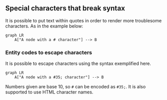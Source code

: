 ## Special characters that break syntax [​](#special-characters-that-break-syntax)

It is possible to put text within quotes in order to render more troublesome characters. As in the example below:

```mermaid
graph LR
    A["A node with a # character"] --> B
```

### Entity codes to escape characters [​](#entity-codes-to-escape-characters)

It is possible to escape characters using the syntax exemplified here.

```mermaid
graph LR
    A["A node with a #35; character"] --> B
```

Numbers given are base 10, so `#` can be encoded as `#35;`. It is also supported to use HTML character names.